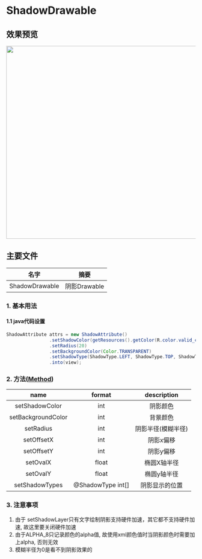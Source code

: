 # ShadowDrawable

## 效果预览
<img src="https://github.com/yangsanning/MultiDrawable/blob/master/images/ShadowDrawable.png" height="512"/>

## 主要文件
| 名字             | 摘要           |
| ---------------- | -------------- |
|ShadowDrawable   | 阴影Drawable  |

### 1. 基本用法
#### 1.1 java代码设置
```java
ShadowAttribute attrs = new ShadowAttribute()
                .setShadowColor(getResources().getColor(R.color.valid_color))
                .setRadius(20)
                .setBackgroundColor(Color.TRANSPARENT)
                .setShadowType(ShadowType.LEFT, ShadowType.TOP, ShadowType.RIGHT)
                .into(view);
```

### 2. 方法([Method])
|name|format|description|
|:---:|:---:|:---:|
| setShadowColor | int | 阴影颜色 |
| setBackgroundColor | int | 背景颜色 |
| setRadius | int | 阴影半径(模糊半径) |
| setOffsetX | int | 阴影x偏移 |
| setOffsetY | int | 阴影y偏移 |
| setOvalX | float | 椭圆X轴半径 |
| setOvalY |float | 椭圆y轴半径 |
| setShadowTypes |@ShadowType int[] | 阴影显示的位置 |

### 3. 注意事项
1. 由于 setShadowLayer只有文字绘制阴影支持硬件加速，其它都不支持硬件加速, 故这里要关闭硬件加速
2. 由于ALPHA_8只记录颜色的alpha值, 故使用xml颜色值时当阴影颜色时需要加上alpha, 否则无效
3. 模糊半径为0是看不到阴影效果的


[Method]:https://github.com/yangsanning/MultiDrawable/blob/master/drawable/src/main/java/ysn/com/drawable/shadow/ShadowDrawableBuilder.java
